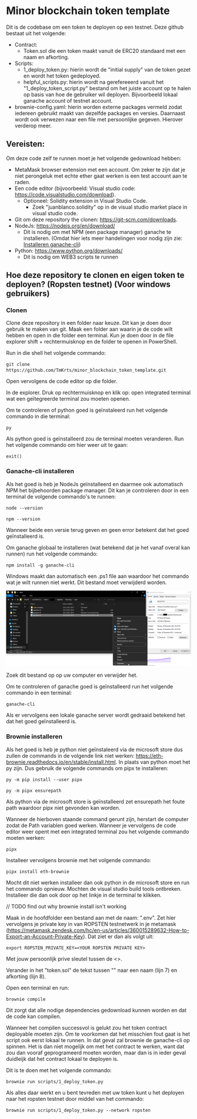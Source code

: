 # Minor blockchain token template

Dit is de codebase om een token te deployen op een testnet. Deze github bestaat uit het volgende:

- Contract:
  - Token.sol die een token maakt vanuit de ERC20 standaard met een naam en afkorting.
- Scripts:
  - 1_deploy_token.py: hierin wordt de "initial supply" van de token gezet en wordt het token gedeployed.
  - helpful_scripts.py: hierin wordt na gerefereeerd vanuit het "1_deploy_token_script.py" bestand om het juiste account op te halen op basis van hoe de gebruiker wil deployen. Bijvoorbeeld lokaal ganache account of testnet account.
- brownie-config.yaml: hierin worden externe packages vermeld zodat iedereen gebruikt maakt van dezelfde packages en versies. Daarnaast wordt ook verwezen naar een file met persoonlijke gegeven. Hierover verderop meer.

## Vereisten:

Om deze code zelf te runnen moet je het volgende gedownload hebben:

- MetaMask browser extension met een account. Om zeker te zijn dat je niet perongeluk met echte ether gaat werken is een test account aan te raden.
- Een code editor (bijvoorbeeld: Visual studio code: https://code.visualstudio.com/download).
  - Optioneel: Solidity extension in Visual Studio Code.
    - Zoek "juanblanco.solidity" op in de visual studio market place in visual studio code.
- Git om deze repository the clonen: https://git-scm.com/downloads.
- NodeJs: https://nodejs.org/en/download/
  - Dit is nodig om met NPM (een package manager) ganache te installeren. (Omdat hier iets meer handelingen voor nodig zijn zie: [Installeren ganache-cli](#ganache-cli-installeren))
- Python: https://www.python.org/downloads/
  - Dit is nodig om WEB3 scripts te runnen

## Hoe deze repository te clonen en eigen token te deployen? (Ropsten testnet) (Voor windows gebruikers)

### Clonen

Clone deze repository in een folder naar keuze. Dit kan je doen door gebruik te maken van git. Maak een folder aan waarin je de code wilt hebben en open in die folder een terminal. Kun je doen door in de file explorer shift + rechtermuisknop en de folder te openen in PowerShell.

Run in die shell het volgende commando:

```
git clone https://github.com/TmKrts/minor_blockchain_token_template.git
```

Open vervolgens de code editor op die folder.

In de explorer. Druk op rechtermuisknop en klik op: open integrated terminal wat een geïtegreerde terminal zou moeten openen.

Om te controleren of python goed is geïnstaleerd run het volgende commando in die terminal:

```
py
```

Als python goed is geïnstalleerd zou de terminal moeten veranderen. Run het volgende commando om hier weer uit te gaan:

```
exit()
```

### Ganache-cli installeren

Als het goed is heb je NodeJs geïnstalleerd en daarmee ook automatisch NPM het bijbehoorden package manager. Dit kan je controleren door in een terminal de volgende commando's te runnen:

```
node --version
```

```
npm --version
```

Wanneer beide een versie terug geven en geen error betekent dat het goed geïnstalleerd is. 

Om ganache globaal te installeren (wat betekend dat je het vanaf overal kan runnen) run het volgende commando:

```
npm install -g ganache-cli
```

Windows maakt dan automatisch een .ps1 file aan waardoor het commando wat je wilt runnen niet werkt. Dit bestand moet verwijderd worden. 

![ganache-cli ps1 bestand](assets\ps1File.png)

Zoek dit bestand op op uw computer en verwijder het.

Om te controleren of ganache goed is geïnstalleerd run het volgende commando in een terminal:

```
ganache-cli
```

Als er vervolgens een lokale ganache server wordt gedraaid betekend het dat het goed geïnstalleerd is.

### Brownie installeren

Als het goed is heb je python niet geïnstaleerd via de microsoft store dus zullen de commands in de volgende link niet werken: https://eth-brownie.readthedocs.io/en/stable/install.html. In plaats van python moet het py zijn. Dus gebruik de volgende commands om pipx te installeren:

```
py -m pip install --user pipx
```

```
py -m pipx ensurepath
```

Als python via de microsoft store is geïnstalleerd zet ensurepath het foute path waardoor pipx niet gevonden kan worden.

Wanneer de hierboven staande command gerunt zijn, herstart de computer zodat de Path variablen goed werken. Wanneer je vervolgens de code editor weer opent met een integrated terminal zou het volgende commando moeten werken:

```
pipx
```

Installeer vervolgens brownie met het volgende commando:

```
pipx install eth-brownie
```

Mocht dit niet werken installeer dan ook python in de microsoft store en run het commando opnieuw.
Mochten de visual studio build tools ontbreken. Installeer die dan ook door op het linkje in de terminal te klikken.

// TODO find out why brownie install isn't working

Maak in de hoofdfolder een bestand aan met de naam: ".env". Zet hier vervolgens je private key in van ROPSTEN testnetwerk in je metamask (https://metamask.zendesk.com/hc/en-us/articles/360015289632-How-to-Export-an-Account-Private-Key).
Dat ziet er dan als volgt uit:

```
export ROPSTEN_PRIVATE_KEY=<YOUR ROPSTEN PRIVATE KEY>
```

Met jouw persoonlijk prive sleutel tussen de <>.

Verander in het "token.sol" de tekst tussen "" naar een naam (lijn 7) en afkorting (lijn 8).

Open een terminal en run:

```
brownie compile
```

Dit zorgt dat alle nodige dependencies gedownload kunnen worden en dat de code kan compilen.

Wanneer het compilen successvol is gelukt zou het token contract deployable moeten zijn. Om te voorkomen dat het misschien fout gaat is het script ook eerst lokaal te runnen. In dat geval zal brownie de ganache-cli op spinnen. Het is dan niet mogelijk om met het contract te werken, want dat zou dan vooraf geprogrameerd moeten worden, maar dan is in ieder geval duidleijk dat het contract lokaal te deployen is.

Dit is te doen met het volgende commando:

```solidity
brownie run scripts/1_deploy_token.py
```

Als alles daar werkt en u bent tevreden met uw token kunt u het deployen naar het ropsten testnet door middel van het commando:

```solidity
brownie run scripts/1_deploy_token.py --network ropsten
```
